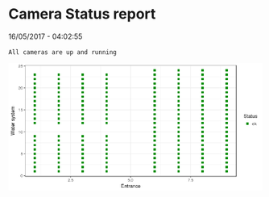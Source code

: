 Camera Status report
================
16/05/2017 - 04:02:55

    All cameras are up and running

![](camreport_files/figure-markdown_github/unnamed-chunk-2-1.png)
